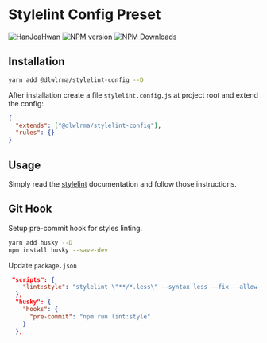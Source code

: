 # Stylelint Config Preset

[![HanJeaHwan](https://circleci.com/gh/hanjeahwan/lint-formatter-config.svg?style=shield&circle-token=65b771ace31fbc5f2bac533456890c5524624dc6)](https://circleci.com)
[![NPM version](https://img.shields.io/npm/v/@dlwlrma/stylelint-config.svg)](https://www.npmjs.org/package/@dlwlrma/stylelint-config)
[![NPM Downloads](https://img.shields.io/npm/dm/@dlwlrma/stylelint-config.svg)](https://npmcharts.com/compare/@dlwlrma/stylelint-config?minimal=true)

## Installation

```bash
yarn add @dlwlrma/stylelint-config --D
```

After installation create a file `stylelint.config.js` at project root and extend the config:

```json
{
  "extends": ["@dlwlrma/stylelint-config"],
  "rules": {}
}
```

## Usage

Simply read the [stylelint](https://github.com/stylelint/stylelint) documentation and follow those instructions.

## Git Hook

Setup pre-commit hook for styles linting.

```bash
yarn add husky --D
npm install husky --save-dev
```

Update `package.json`

```json
 "scripts": {
    "lint:style": "stylelint \"**/*.less\" --syntax less --fix --allow-empty-input",
  },
  "husky": {
    "hooks": {
      "pre-commit": "npm run lint:style"
    }
  },
```
